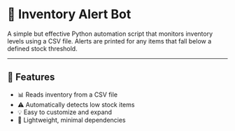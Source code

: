 # 🧠 Inventory Alert Bot

A simple but effective Python automation script that monitors inventory levels using a CSV file. Alerts are printed for any items that fall below a defined stock threshold.

---

## 🚀 Features

- 📊 Reads inventory from a CSV file
- ⚠️ Automatically detects low stock items
- 💡 Easy to customize and expand
- 🧪 Lightweight, minimal dependencies
